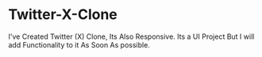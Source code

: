 # Twitter-X-Clone
I've Created Twitter (X) Clone, Its Also Responsive. Its a UI Project But I will add Functionality to it As Soon As possible.
